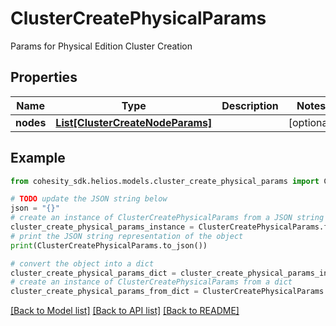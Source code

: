 # ClusterCreatePhysicalParams

Params for Physical Edition Cluster Creation

## Properties

Name | Type | Description | Notes
------------ | ------------- | ------------- | -------------
**nodes** | [**List[ClusterCreateNodeParams]**](ClusterCreateNodeParams.md) |  | [optional] 

## Example

```python
from cohesity_sdk.helios.models.cluster_create_physical_params import ClusterCreatePhysicalParams

# TODO update the JSON string below
json = "{}"
# create an instance of ClusterCreatePhysicalParams from a JSON string
cluster_create_physical_params_instance = ClusterCreatePhysicalParams.from_json(json)
# print the JSON string representation of the object
print(ClusterCreatePhysicalParams.to_json())

# convert the object into a dict
cluster_create_physical_params_dict = cluster_create_physical_params_instance.to_dict()
# create an instance of ClusterCreatePhysicalParams from a dict
cluster_create_physical_params_from_dict = ClusterCreatePhysicalParams.from_dict(cluster_create_physical_params_dict)
```
[[Back to Model list]](../README.md#documentation-for-models) [[Back to API list]](../README.md#documentation-for-api-endpoints) [[Back to README]](../README.md)


